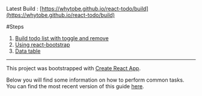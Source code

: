 Latest Build : [https://whytobe.github.io/react-todo/build](https://whytobe.github.io/react-todo/build)

#Steps

 1. [Build todo list with toggle and remove](https://whytobe.github.io/react-todo/steps/1)
 2. [Using react-bootstrap](https://whytobe.github.io/react-todo/steps/2)
 2. [Data table](https://whytobe.github.io/react-todo/steps/3)

---

This project was bootstrapped with [Create React App](https://github.com/facebookincubator/create-react-app).

Below you will find some information on how to perform common tasks.<br>
You can find the most recent version of this guide [here](https://github.com/facebookincubator/create-react-app/blob/master/packages/react-scripts/template/README.md).